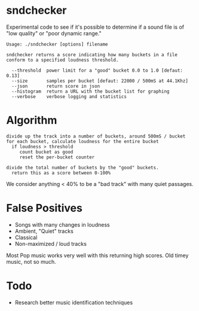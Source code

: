 # sndchecker
Experimental code to see if it's possible to determine if a sound file is of "low quality" or "poor dynamic range."

```
Usage: ./sndchecker [options] filename

sndchecker returns a score indicating how many buckets in a file
conform to a specified loudness threshold.

  --threshold  power limit for a "good" bucket 0.0 to 1.0 [defaut: 0.13]
  --size       samples per bucket [defaut: 22000 / 500mS at 44.1Khz]
  --json       return score in json
  --histogram  return a URL with the bucket list for graphing
  --verbose    verbose logging and statistics
```

# Algorithm
```
divide up the track into a number of buckets, around 500mS / bucket
for each bucket, calculate loudness for the entire bucket
  if loudness > threshold                                                                                     
     count bucket as good
     reset the per-bucket counter                                                                                

divide the total number of buckets by the "good" buckets.                                                 
  return this as a score between 0-100%
```

We consider anything < 40% to be a "bad track" with many quiet passages.

# False Positives
* Songs with many changes in loudness
* Ambient, "Quiet" tracks
* Classical
* Non-maximized / loud tracks 

Most Pop music works very well with this returning high scores. Old timey music, not so much.

# Todo
* Research better music identification techniques
